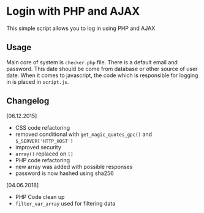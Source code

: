 # Login with PHP and AJAX

This simple script allows you to log in using PHP and AJAX

## Usage

Main core of system is `checker.php` file. There is a default email and password. This date should be come from database or other source of user date.
When it comes to javascript, the code which is responsible for logging in is placed in `script.js`.

## Changelog

[06.12.2015]
* CSS code refactoring
* removed conditional with `get_magic_quotes_gpc()` and `$_SERVER['HTTP_HOST']`
* improved security
* `array()` replaced on `[]`
* PHP code refactoring
* new array was added with possible responses
* password is now hashed using sha256

[04.06.2018]
* PHP Code clean up
* `filter_var_array` used for filtering data